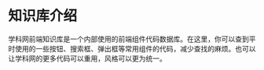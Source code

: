 # 知识库介绍

学科网前端知识库是一个内部使用的前端组件代码数据库。在这里，你可以查到平时使用的一些按钮、搜索框、弹出框等常用组件的代码，减少查找的麻烦。也可以让学科网的更多代码可以重用，风格可以更为统一。 

